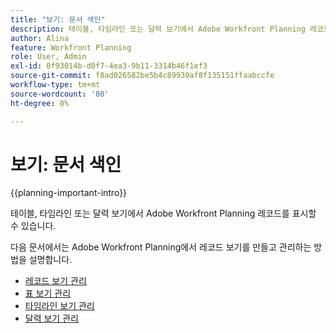 ```yaml
---
title: "보기: 문서 색인"
description: 테이블, 타임라인 또는 달력 보기에서 Adobe Workfront Planning 레코드를 표시할 수 있습니다. 다음 문서에서는 Adobe Workfront Planning 레코드 보기를 만들고 관리하는 방법에 대해 설명합니다.
author: Alina
feature: Workfront Planning
role: User, Admin
exl-id: 0f93014b-d0f7-4ea3-9b11-3314b46f1ef3
source-git-commit: f8ad026582be5b4c89939af8f135151ffaabccfe
workflow-type: tm+mt
source-wordcount: '80'
ht-degree: 0%

---
```



# 보기: 문서 색인

{{planning-important-intro}}

테이블, 타임라인 또는 달력 보기에서 Adobe Workfront Planning 레코드를 표시할 수 있습니다.

다음 문서에서는 Adobe Workfront Planning에서 레코드 보기를 만들고 관리하는 방법을 설명합니다.

* [레코드 보기 관리](/help/quicksilver/planning/views/manage-record-views.md)
* [표 보기 관리](/help/quicksilver/planning/views/manage-the-table-view.md)
* [타임라인 보기 관리](/help/quicksilver/planning/views/manage-the-timeline-view.md)
* [달력 보기 관리](/help/quicksilver/planning/views/manage-the-calendar-view.md)
